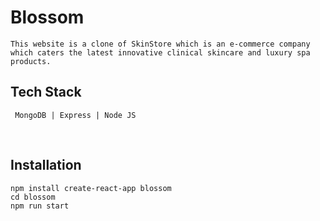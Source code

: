 # Blossom

    This website is a clone of SkinStore which is an e-commerce company which caters the latest innovative clinical skincare and luxury spa products.


## Tech Stack

     MongoDB | Express | Node JS

<br>

## Installation 
    
    npm install create-react-app blossom
    cd blossom
    npm run start